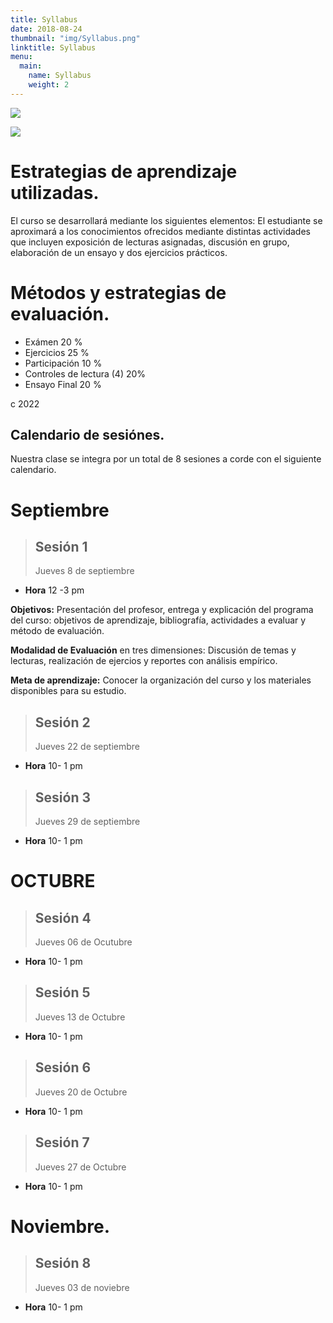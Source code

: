 ```yaml
---
title: Syllabus
date: 2018-08-24
thumbnail: "img/Syllabus.png"
linktitle: Syllabus
menu:
  main:
    name: Syllabus
    weight: 2
---
```


  
  ![](/img/Syllabus2.png)

![](/img/Syllabus3.png)

# Estrategias de aprendizaje utilizadas.

El curso se desarrollará mediante los siguientes elementos:
  El estudiante se aproximará a los conocimientos ofrecidos mediante distintas actividades que incluyen exposición de lecturas asignadas, discusión en grupo, elaboración de un ensayo y dos ejercicios prácticos.


# Métodos y estrategias de evaluación.

*	Exámen                   20 %
*	Ejercicios               25 %
* Participación            10 %
* Controles de lectura (4) 20%
* Ensayo Final             20 %


c 2022


## Calendario de sesiónes.

Nuestra clase se integra por un total de 8 sesiones a corde con el siguiente calendario.

# Septiembre

> ## Sesión 1
> Jueves 8 de septiembre  
- **Hora** 12 -3 pm 

**Objetivos:** Presentación del profesor, entrega y explicación del programa del curso: objetivos de aprendizaje, bibliografía, actividades a evaluar y método de evaluación.

**Modalidad de Evaluación** en tres dimensiones: Discusión de temas y lecturas, realización de ejercios y reportes con análisis empírico.

**Meta de aprendizaje:** Conocer la organización del curso y los materiales disponibles para su estudio.

> ## Sesión 2
> Jueves 22 de septiembre  

- **Hora** 10- 1 pm

> ## Sesión 3
> Jueves 29 de septiembre  

- **Hora** 10- 1 pm

# OCTUBRE

> ## Sesión 4
> Jueves 06 de Ocutubre  

- **Hora** 10- 1 pm


> ## Sesión 5
> Jueves 13 de Octubre  

- **Hora** 10- 1 pm

> ## Sesión 6
> Jueves 20 de Octubre  

- **Hora** 10- 1 pm

> ## Sesión 7
> Jueves 27 de Octubre  

- **Hora** 10- 1 pm

# Noviembre.

> ## Sesión 8
> Jueves 03 de noviebre  

- **Hora** 10- 1 pm


